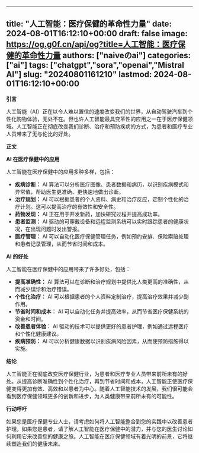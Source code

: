 
---
title: "人工智能：医疗保健的革命性力量"
date: 2024-08-01T16:12:10+00:00
draft: false
image: https://og.g0f.cn/api/og?title=人工智能：医疗保健的革命性力量
authors: ["naiveのai"]
categories: ["ai"]
tags: ["chatgpt","sora","openai","Mistral AI"]
slug: "20240801161210"
lastmod: 2024-08-01T16:12:10+00:00
---
**引言**

人工智能（AI）正在以令人难以置信的速度改变我们的世界，从自动驾驶汽车到个性化购物体验，无处不在。但也许人工智能最具变革性的应用之一在于医疗保健领域。人工智能正在彻底改变我们诊断、治疗和预防疾病的方式，为患者和医疗专业人员带来了无与伦比的好处。

**正文**

**AI 在医疗保健中的应用**

人工智能在医疗保健中的应用多种多样，包括：

- **疾病诊断：** AI 算法可以分析医疗图像、患者数据和病历，以识别疾病模式和异常值，帮助医生更准确、更快速地做出诊断。
- **治疗规划：** AI 可以根据患者的个人资料、病史和治疗反应，定制个性化的治疗计划。这可以提高治疗的有效性和安全性。
- **药物发现：** AI 正在用于开发新药，加快研究过程并提高成功率。
- **患者监测：** AI 驱动的可穿戴设备和远程监测系统可以实时跟踪患者的健康状况，在出现问题时发出警报。
- **医疗管理：** AI 可以自动化医疗保健管理任务，例如预约安排、保险索赔处理和患者记录管理，从而节省时间和成本。

**AI 的好处**

人工智能在医疗保健中的应用带来了许多好处，包括：

- **提高准确性：** AI 算法可以在诊断和治疗规划中提供比人类更高的准确性，从而减少误诊和治疗错误。
- **个性化治疗：** AI 可以根据患者的个人资料定制治疗，提高治疗效果并减少副作用。
- **节省时间和成本：** AI 可以自动化任务并提高效率，从而节省医疗保健系统的资金和时间。
- **改善患者体验：** AI 驱动的技术可以提供更好的患者护理，例如通过远程医疗和个性化健康建议。
- **疾病预防：** AI 可以分析健康数据以识别疾病风险因素，从而使预防措施得以实施。

**结论**

人工智能正在彻底改变医疗保健行业，为患者和医疗专业人员带来前所未有的好处。从提高诊断准确性到个性化治疗，再到节省时间和成本，人工智能正使医疗保健变得更加有效、高效和以患者为中心。随着人工智能技术的发展，我们很可能会看到医疗保健领域更多的创新和进步，为人类健康带来前所未有的可能性。

**行动呼吁**

如果您是医疗保健专业人士，请考虑如何将人工智能整合到您的实践中以改善患者护理。如果您是患者，请了解人工智能在医疗保健中的潜力，并与您的医生讨论如何利用它来改善您的健康之旅。人工智能在医疗保健领域有着光明的前景，它将继续塑造我们的健康未来。